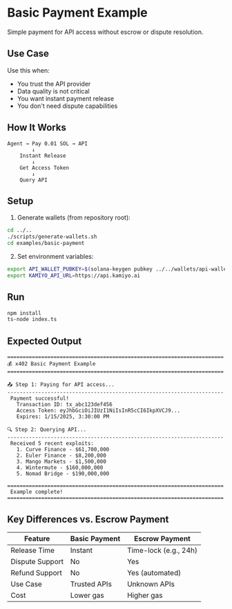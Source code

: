 # Basic Payment Example

Simple payment for API access without escrow or dispute resolution.

## Use Case

Use this when:
- You trust the API provider
- Data quality is not critical
- You want instant payment release
- You don't need dispute capabilities

## How It Works

```
Agent → Pay 0.01 SOL → API
        ↓
    Instant Release
        ↓
    Get Access Token
        ↓
    Query API
```

## Setup

1. Generate wallets (from repository root):
```bash
cd ../..
./scripts/generate-wallets.sh
cd examples/basic-payment
```

2. Set environment variables:
```bash
export API_WALLET_PUBKEY=$(solana-keygen pubkey ../../wallets/api-wallet.json)
export KAMIYO_API_URL=https://api.kamiyo.ai
```

## Run

```bash
npm install
ts-node index.ts
```

## Expected Output

```
======================================================================
💰 x402 Basic Payment Example
======================================================================

📤 Step 1: Paying for API access...
----------------------------------------------------------------------
 Payment successful!
   Transaction ID: tx_abc123def456
   Access Token: eyJhbGciOiJIUzI1NiIsInR5cCI6IkpXVCJ9...
   Expires: 1/15/2025, 3:30:00 PM

🔍 Step 2: Querying API...
----------------------------------------------------------------------
 Received 5 recent exploits:
   1. Curve Finance - $61,700,000
   2. Euler Finance - $8,200,000
   3. Mango Markets - $1,500,000
   4. Wintermute - $160,000,000
   5. Nomad Bridge - $190,000,000

======================================================================
 Example complete!
======================================================================
```

## Key Differences vs. Escrow Payment

| Feature | Basic Payment | Escrow Payment |
|---------|---------------|----------------|
| Release Time | Instant | Time-lock (e.g., 24h) |
| Dispute Support |  No |  Yes |
| Refund Support |  No |  Yes (automated) |
| Use Case | Trusted APIs | Unknown APIs |
| Cost | Lower gas | Higher gas |
